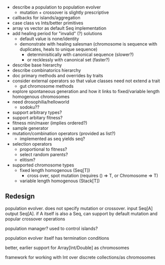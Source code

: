 * describe a population to population evolver
  * mutation + crossover is slightly prescriptive
* callbacks for islands/aggregation
* case class vs Ints/better primitives
* array vs vector as default Seq implementation
* add healing period for "invalid" (?) solutions
  * default value is none/identity
  * demonstrate with healing salesman (chromosome is sequence with duplicates, heals to unique sequence)
    * determinisitically with canonical sequence (slower?)
    * or recklessly with canonical set (faster?)
* describe base hierarchy
* describe combinatorics hierarchy
* doc primary methods and overrides by traits
* consider external operators so that value classes need not extend a trait
  * gut chromosome methods
* explore spontaneous generation and how it links to fixed/variable length homogenous chromosomes
* need drosophilia/helloworld
  * sodoku??
* support arbitrary types?
* support arbitary fitness?
* fitness min/maxer (implies ordered?)
* sample generator
* mutation/combination operators (provided as list?)
  * implemented as seq yields seq?
* selection operators
  * proportional to fitness?
  * select random parents?
  * elitism?
* supported chromosome types
  * fixed length homogenous (Seq[T])
    * cross over, spot mutation (requires () => T, or Chromosome => T)
  * variable length homogenous (Stack[T])

## Redesign

population evolver. does not specify mutation or crossover. input Seq[A] output Seq[A]. if A itself is also a Seq, can support by default mutation and popular crossover operations

population manager? used to control islands?

population evolver itself has termination conditions

better, earlier support for Array[Int/Double] as chromosomes

framework for working with Int over discrete collections/as chromosomes
